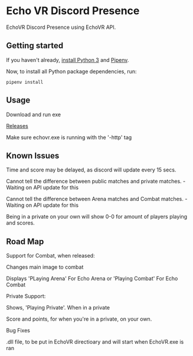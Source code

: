 # Echo VR Discord Presence

EchoVR Discord Presence using EchoVR API.

## Getting started

If you haven't already, [install Python 3](https://www.python.org/downloads/) and [Pipenv](https://pipenv.readthedocs.io/en/latest/install/).

Now, to install all Python package dependencies, run:

```
pipenv install
```

## Usage

Download and run exe

[Releases](https://github.com/booty156/EchoVR-Discord-Presence/releases)

Make sure echovr.exe is running with the '-http' tag

## Known Issues

Time and score may be delayed, as discord will update every 15 secs.

Cannot tell the difference between public matches and private matches. - Waiting on API update for this

Cannot tell the difference between Arena matches and Combat matches. - Waiting on API update for this

Being in a private on your own will show 0-0 for amount of players playing and scores.

## Road Map

Support for Combat, when released:

  Changes main image to combat
  
  Displays 'PLaying Arena' For Echo Arena or 'Playing Combat' For Echo Combat
  
Private Support:

  Shows, 'Playing Private'. When in a private
  
  Score and points, for when you're in a private, on your own.
  
Bug Fixes

.dll file, to be put in EchoVR directioary and will start when EchoVR.exe is ran

  
